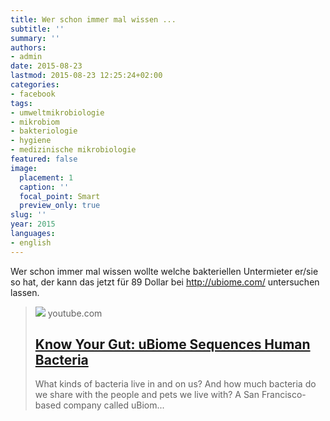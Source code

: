 ```yaml
---
title: Wer schon immer mal wissen ...
subtitle: ''
summary: ''
authors:
- admin
date: 2015-08-23
lastmod: 2015-08-23 12:25:24+02:00
categories:
- facebook
tags:
- umweltmikrobiologie
- mikrobiom
- bakteriologie
- hygiene
- medizinische mikrobiologie
featured: false
image:
  placement: 1
  caption: ''
  focal_point: Smart
  preview_only: true
slug: ''
year: 2015
languages:
- english
---
```


Wer schon immer mal wissen wollte welche bakteriellen Untermieter er/sie so hat, der kann das jetzt für 89 Dollar bei http://ubiome.com/ untersuchen lassen. ﻿
> [![](https://i.ytimg.com/vi/UjdivDJ9cho/maxresdefault.jpg)](https://www.youtube.com/watch?v=UjdivDJ9cho)
> youtube.com
> ## [Know Your Gut: uBiome Sequences Human Bacteria](https://www.youtube.com/watch?v=UjdivDJ9cho)
>
>What kinds of bacteria live in and on us? And how much bacteria do we share with the people and pets we live with? A San Francisco-based company called uBiom...